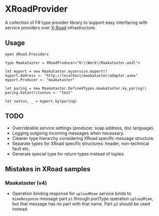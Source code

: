# XRoadProvider

A collection of F# type provider library to support easy interfacing with service providers over
[X-Road](http://x-road.eu) infrastructure.

## Usage

```F#
open XRoad.Providers

type Maakataster = XRoadProducer<"H:\\Work\\Maakataster.wsdl">

let myport = new Maakataster.myservice.myport()
myport.Address <- "http://localhost/maakataster/adapter.asmx"
myport.Producer <- "maakataster"

let paring = new Maakataster.DefinedTypes.maakataster.ky_paring()
paring.katastritunnus <- "test"

let vastus, _ = myport.ky(paring)
```

## TODO

* Overrideable service settings (producer, soap address, doc language).
* Logging outgoing incoming messages when necessary.
* Cleaner type hierarchy considering XRoad specific message structure.
* Separate types for XRoad specific structures: header, non-technical fault etc.
* Generate special type for return types instead of tuples.

## Mistakes in XRoad samples

### Maakataster (v4)

* Operation binding response for `uploadMime` service binds to `mimeResponse` message part `p1`
  through portType operation `uploadMime`, but that message has no part with that name. Part `p2`
  should be used instead.
